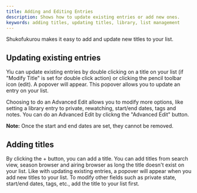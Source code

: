 ```yaml
---
title: Adding and Editing Entries
description: Shows how to update existing entries or add new ones.
keywords: adding titles, updating titles, library, list management
---
```

Shukofukurou makes it easy to add and update new titles to your list.

## Updating existing entries

Yiu can update existing entries by double clicking on a title on your list (if "Modify Title" is set for double click action) or clicking the pencil toolbar icon (edit). A popover will appear. This popover allows you to update an entry on your list.

Choosing to do an Advanced Edit allows you to modify more options, like setting a library entry to private, rewatching, start/end dates, tags and notes. You can do an Advanced Edit by clickng the "Advanced Edit" button.

**Note:** Once the start and end dates are set, they cannot be removed.

## Adding titles

By clicking the + button, you can add a title. You can add titles from search view, season browser and airing browser as long the title doesn't exist on your list. Like with updating existing entries, a popover will appear when you add new titles to your list. To modify other fields such as private state, start/end dates, tags, etc., add the title to your list first.
